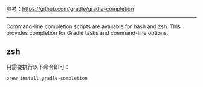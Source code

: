 参考：https://github.com/gradle/gradle-completion

---

Command-line completion scripts are available for bash and zsh. This provides completion for Gradle tasks and command-line options.

## zsh

只需要执行以下命令即可：

```
brew install gradle-completion
```
